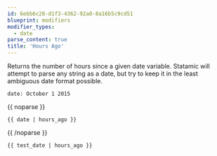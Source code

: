 ```yaml
---
id: 6ebb6c28-d1f3-4362-92a0-8a16b5c9cd51
blueprint: modifiers
modifier_types:
  - date
parse_content: true
title: 'Hours Ago'
---
```

Returns the number of hours since a given date variable. Statamic will attempt to parse any string as a date, but try to keep it in the least ambiguous date format possible.

```.language-yaml
date: October 1 2015
```

{{ noparse }}
```
{{ date | hours_ago }}
```
{{ /noparse }}

```.language-output
{{ test_date | hours_ago }}
```
